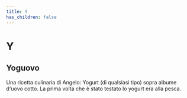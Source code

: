 ```yaml
---
title: Y
has_children: false
---
```

# Y

## Yoguovo
Una ricetta culinaria di Angelo: Yogurt (di qualsiasi tipo) sopra albume d'uovo cotto. La prima volta che è stato testato lo yogurt era alla pesca.